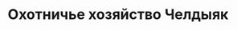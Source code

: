 ---
title: Охотничье хозяйство Челдыяк
location: Река Демьянка. Уватский район, Тюменская область, Россия
thumb_width: 301
taxonomy:
    tag:
        - main_gallery
---